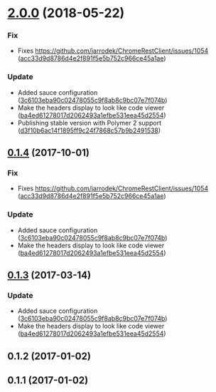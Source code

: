 <a name="2.0.0"></a>
# [2.0.0](https://github.com/advanced-rest-client/headers-list-view/compare/0.1.2...2.0.0) (2018-05-22)


### Fix

* Fixes https://github.com/jarrodek/ChromeRestClient/issues/1054 ([acc33d9d8786d4e2f891f5e5b752c966ce45a1ae](https://github.com/advanced-rest-client/headers-list-view/commit/acc33d9d8786d4e2f891f5e5b752c966ce45a1ae))

### Update

* Added sauce configuration ([3c6103eba90c02478055c9f8ab8c9bc07e7f074b](https://github.com/advanced-rest-client/headers-list-view/commit/3c6103eba90c02478055c9f8ab8c9bc07e7f074b))
* Make the headers display to look like code viewer ([ba4ed61278017d2062493a1efbe531eea45d2554](https://github.com/advanced-rest-client/headers-list-view/commit/ba4ed61278017d2062493a1efbe531eea45d2554))
* Publishing stable version with Polymer 2 support ([d3f10b6ac14f1895ff9c24f7868c57b9b2491538](https://github.com/advanced-rest-client/headers-list-view/commit/d3f10b6ac14f1895ff9c24f7868c57b9b2491538))



<a name="0.1.4"></a>
## [0.1.4](https://github.com/advanced-rest-client/headers-list-view/compare/0.1.2...0.1.4) (2017-10-01)


### Fix

* Fixes https://github.com/jarrodek/ChromeRestClient/issues/1054 ([acc33d9d8786d4e2f891f5e5b752c966ce45a1ae](https://github.com/advanced-rest-client/headers-list-view/commit/acc33d9d8786d4e2f891f5e5b752c966ce45a1ae))

### Update

* Added sauce configuration ([3c6103eba90c02478055c9f8ab8c9bc07e7f074b](https://github.com/advanced-rest-client/headers-list-view/commit/3c6103eba90c02478055c9f8ab8c9bc07e7f074b))
* Make the headers display to look like code viewer ([ba4ed61278017d2062493a1efbe531eea45d2554](https://github.com/advanced-rest-client/headers-list-view/commit/ba4ed61278017d2062493a1efbe531eea45d2554))



<a name="0.1.3"></a>
## [0.1.3](https://github.com/advanced-rest-client/headers-list-view/compare/0.1.2...v0.1.3) (2017-03-14)


### Update

* Added sauce configuration ([3c6103eba90c02478055c9f8ab8c9bc07e7f074b](https://github.com/advanced-rest-client/headers-list-view/commit/3c6103eba90c02478055c9f8ab8c9bc07e7f074b))
* Make the headers display to look like code viewer ([ba4ed61278017d2062493a1efbe531eea45d2554](https://github.com/advanced-rest-client/headers-list-view/commit/ba4ed61278017d2062493a1efbe531eea45d2554))



<a name="0.1.2"></a>
## 0.1.2 (2017-01-02)




<a name="0.1.1"></a>
## 0.1.1 (2017-01-02)





